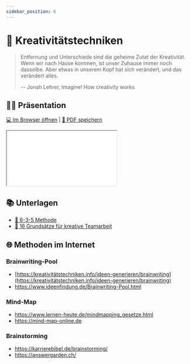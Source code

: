 ```yaml
---
sidebar_position: 6
---
```


# 🎨 Kreativitätstechniken

> Entfernung und Unterschiede sind die geheime Zutat der Kreativität. Wenn wir nach Hause kommen, ist unser Zuhause immer noch dasselbe. Aber etwas in unserem Kopf hat sich verändert, und das verändert alles.
>
> -- Jonah Lehrer, Imagine! How creativity works

## :teacher: Präsentation

[:computer: Im Browser öffnen](pathname:///slides/kreativitaetstechniken) | [:floppy_disk: PDF speichern](pathname:///slides/kreativitaetstechniken.pdf)

<iframe src="/bbzbl-modul-431/slides/kreativitaetstechniken"></iframe>

## :books: Unterlagen

- [:book: 6-3-5 Methode](https://drive.google.com/file/d/1parUE6HVtHoZmY-nSui_OMvqJ1zInU11/view)
- [:book: 16 Grundsätze für kreative Teamarbeit](https://drive.google.com/file/d/1n-lhG94nbzbOKbgOV_HvGh6k6tt6BfzY/view)

## :globe_with_meridians: Methoden im Internet

### Brainwriting-Pool

- [https://kreativitätstechniken.info/ideen-generieren/brainwriting](https://kreativitätstechniken.info/ideen-generieren/brainwriting)
- https://www.ideenfindung.de/Brainwriting-Pool.html

### Mind-Map

- https://www.lernen-heute.de/mindmapping_gesetze.html
- https://mind-map-online.de

### Brainstorming

- https://karrierebibel.de/brainstorming/
- https://answergarden.ch/



